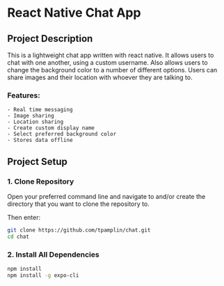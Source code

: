 # React Native Chat App

## Project Description

This is a lightweight chat app written with react native. It allows users to chat with one another, using a custom username. Also allows users to change the background color to a number of different options. Users can share images and their location with whoever they are talking to.

### Features:

    - Real time messaging
    - Image sharing
    - Location sharing
    - Create custom display name
    - Select preferred background color
    - Stores data offline

## Project Setup

### 1. Clone Repository

Open your preferred command line and navigate to and/or create the directory that you want to clone the repository to.

Then enter:

```bash
git clone https://github.com/tpamplin/chat.git
cd chat
```

### 2. Install All Dependencies

```bash
npm install
npm install -g expo-cli
```
